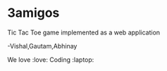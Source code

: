 # 3amigos

Tic Tac Toe game implemented as a web application

-Vishal,Gautam,Abhinay

We love :love: Coding :laptop:
